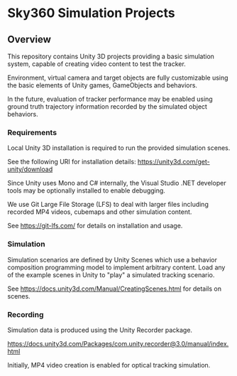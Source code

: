 # Sky360 Simulation Projects

## Overview

This repository contains Unity 3D projects providing a basic simulation system,
capable of creating video content to test the tracker.

Environment, virtual camera and target objects are fully customizable using the
basic elements of Unity games, GameObjects and behaviors.

In the future, evaluation of tracker performance may be enabled using ground
truth trajectory information recorded by the simulated object behaviors.

### Requirements

Local Unity 3D installation is required to run the provided simulation scenes.

See the following URI for installation details:
https://unity3d.com/get-unity/download

Since Unity uses Mono and C# internally, the Visual Studio .NET developer tools
may be optionally installed to enable debugging.

We use Git Large File Storage (LFS) to deal with larger files including recorded
MP4 videos, cubemaps and other simulation content.

See https://git-lfs.com/ for details on installation and usage.

### Simulation

Simulation scenarios are defined by Unity Scenes which use a behavior composition
programming model to implement arbitrary content. Load any of the example scenes in
Unity to "play" a simulated tracking scenario.

See https://docs.unity3d.com/Manual/CreatingScenes.html for details on scenes.

### Recording

Simulation data is produced using the Unity Recorder package.

https://docs.unity3d.com/Packages/com.unity.recorder@3.0/manual/index.html

Initially, MP4 video creation is enabled for optical tracking simulation.
